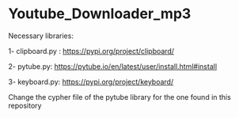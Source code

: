 # Youtube_Downloader_mp3

Necessary libraries:

1- clipboard.py : https://pypi.org/project/clipboard/

2- pytube.py: https://pytube.io/en/latest/user/install.html#install

3- keyboard.py: https://pypi.org/project/keyboard/

Change the cypher file of the pytube library for the one found in this repository

